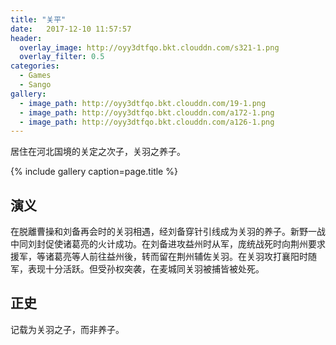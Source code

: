 ```yaml
---
title: "关平"
date:   2017-12-10 11:57:57
header:
  overlay_image: http://oyy3dtfqo.bkt.clouddn.com/s321-1.png
  overlay_filter: 0.5
categories:
  - Games
  - Sango
gallery:
  - image_path: http://oyy3dtfqo.bkt.clouddn.com/19-1.png
  - image_path: http://oyy3dtfqo.bkt.clouddn.com/a172-1.png
  - image_path: http://oyy3dtfqo.bkt.clouddn.com/a126-1.png
---
```


居住在河北国境的关定之次子，关羽之养子。

{% include gallery caption=page.title %}

## 演义

在脱離曹操和刘备再会时的关羽相遇，经刘备穿针引线成为关羽的养子。新野一战中同刘封促使诸葛亮的火计成功。在刘备进攻益州时从军，庞统战死时向荆州要求援军，等诸葛亮等人前往益州後，转而留在荆州辅佐关羽。在关羽攻打襄阳时随军，表现十分活跃。但受孙权突袭，在麦城同关羽被捕皆被处死。

## 正史

记载为关羽之子，而非养子。